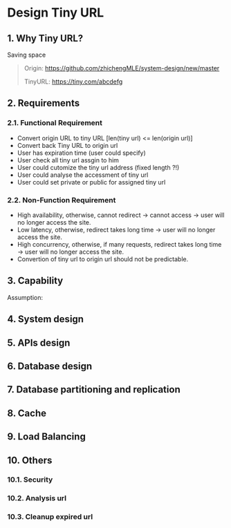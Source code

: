 

# Design Tiny URL

## 1. Why Tiny URL?

Saving space

> Origin: https://github.com/zhichengMLE/system-design/new/master
>
> TinyURL: https://tiny.com/abcdefg

## 2. Requirements

### 2.1. Functional Requirement

- Convert origin URL to tiny URL [len(tiny url) <= len(origin url)]
- Convert back Tiny URL to origin url
- User has expiration time (user could specify)
- User check all tiny url assgin to him
- User could cutomize the tiny url address (fixed length ?!)
- User could analyse the accessment of tiny url
- User could set private or public for assigned tiny url

### 2.2. Non-Function Requirement

- High availability, otherwise, cannot redirect -> cannot access -> user will no longer access the site.
- Low latency, otherwise, redirect takes long time -> user will no longer access the site.
- High concurrency, otherwise, if many requests, redirect takes long time -> user will no longer access the site.
- Convertion of tiny url to origin url should not be predictable.

## 3. Capability

Assumption: 

## 4. System design

## 5. APIs design

## 6. Database design

## 7. Database partitioning and replication

## 8. Cache

## 9. Load Balancing

## 10. Others

### 10.1. Security

### 10.2. Analysis url

### 10.3. Cleanup expired url
